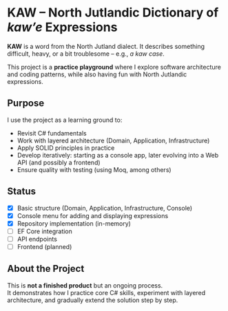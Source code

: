 # KAW – North Jutlandic Dictionary of *kaw’e* Expressions  

**KAW** is a word from the North Jutland dialect. It describes something difficult, heavy, or a bit troublesome – e.g., *a kaw case*.  

This project is a **practice playground** where I explore software architecture and coding patterns, while also having fun with North Jutlandic expressions.  

## Purpose  
I use the project as a learning ground to:  
- Revisit C# fundamentals  
- Work with layered architecture (Domain, Application, Infrastructure)  
- Apply SOLID principles in practice  
- Develop iteratively: starting as a console app, later evolving into a Web API (and possibly a frontend)  
- Ensure quality with testing (using Moq, among others)  

## Status  
- [x] Basic structure (Domain, Application, Infrastructure, Console)  
- [x] Console menu for adding and displaying expressions  
- [x] Repository implementation (in-memory)  
- [ ] EF Core integration  
- [ ] API endpoints  
- [ ] Frontend (planned)  

## About the Project  
This is **not a finished product** but an ongoing process.  
It demonstrates how I practice core C# skills, experiment with layered architecture, and gradually extend the solution step by step.  
